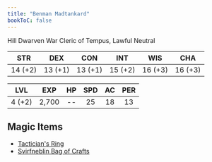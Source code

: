 ```yaml
---
title: "Benman Madtankard"
bookToC: false
---
```


Hill Dwarven War Cleric of Tempus, Lawful Neutral

|  STR  |  DEX  |  CON  |  INT  |  WIS  |  CHA  |
|:-----:|:-----:|:-----:|:-----:|:-----:|:-----:|
|14 (+2)|13 (+1)|13 (+1)|15 (+2)|16 (+3)|16 (+3)|

|  LVL  |  EXP  |   HP  |  SPD  |   AC  |  PER  |
|:-----:|:-----:|:-----:|:-----:|:-----:|:-----:|
| 4 (+2)|  2,700|   --  |   25  |   18  |   13  |

## Magic Items 
- [Tactician's Ring](/docs/compendium/items/tacticians-ring/)
- [Svirfneblin Bag of Crafts](/docs/compendium/items/bag-of-crafts/)